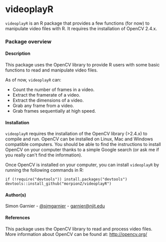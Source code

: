 videoplayR
==========

`videoplayR` is an R package that provides a few functions (for now) to 
manipulate video files with R. It requires the installation of OpenCV 2.4.x. 

### Package overview

#### Description
This package uses the OpenCV library to provide R users with some basic 
functions to read and manipulate video files.

As of now, `videoplayR` can:
* Count the number of frames in a video.
* Extract the framerate of a video. 
* Extract the dimensions of a video. 
* Grab any frame from a video. 
* Grab frames sequentially at high speed. 

#### Installation
`videoplayR` requires the installation of the OpenCV library (>2.4.x) to compile 
and run. OpenCV can be installed on Linux, Mac and Windows compatible computers.
You should be able to find the instructions to install OpenCV on your computer 
thanks to a simple Google search (or ask me if you really can't find the 
information).

Once OpenCV is installed on your computer, you can install `videoplayR` by 
running the following commands in R:
```
if (!require("devtools")) install.packages("devtools")
devtools::install_github("morpionZ/videoplayR")
```

#### Author(s)
Simon Garnier - [@sjmgarnier](https://twitter.com/sjmgarnier) - 
<garnier@njit.edu>

#### References
This package uses the OpenCV library to read and process video files. More 
information about OpenCV can be found at: http://opencv.org/

